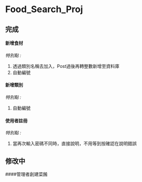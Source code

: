 # Food_Search_Proj

## 完成
#### 新增食材

*特別點 :* 
1. 透過類別名稱去加入，Post過後再轉整數新增至資料庫
2. 自動編號
#### 新增類別
*特別點 :*
1. 自動編號

#### 使用者註冊
*特別點 :*
1. 當再次輸入密碼不同時，直接說明，不用等到按確認在說明錯誤

## 修改中
####管理者創建菜餚 
